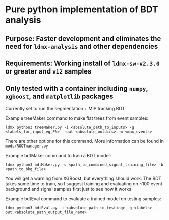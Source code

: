 # Pure python implementation of BDT analysis

## Purpose: Faster development and eliminates the need for `ldmx-analysis` and other dependencies
## Requirements: Working install of `ldmx-sw-v2.3.0` or greater and `v12` samples
## Only tested with a container including `numpy`, `xgboost`, and `matplotlib` packages

Currently set to run the segmentation + MIP tracking BDT

Example treeMaker command to make flat trees from event samples:
```
ldmx python3 treeMaker.py -i <absolute_path_to_inputs> -g <labels_for_input_eg_PN> --out <absolute_outdirs> -m <max_events>
```
There are other options for this command. More information can be found in `mods/ROOTmanager.py`

Example bdtMaker command to train a BDT model:
```
ldmx python3 bdtMaker.py -s <path_to_combined_signal_training_file> -b <path_to_bkg_file>
```
You will get a warning from XGBoost, but everything should work. The BDT takes some time to train, so I suggest training and evaluating on ~100 event background and signal samples first just to see how it works

Example bdtEval command to evaluate a trained model on testing samples:
```
ldmx python3 bdtEval.py -i <absolute_path_to_testing> -g <labels> --out <absolute_path_output_file_name>
```
